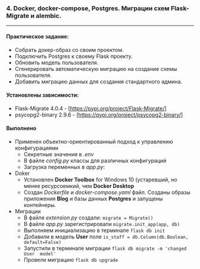 ### 4. Docker, docker-compose, Postgres. Миграции схем Flask-Migrate и alembic.

---

#### Практическое задание:

* Собрать докер-образ со своим проектом.
* Подключить Postgres к своему Flask проекту.
* Обновить модель пользователя.
* Сгенерировать автоматическую миграцию на создание схемы пользователя.
* Добавить миграцию данных для создания стандартного админа.

#### Установлены зависимости:

* Flask-Migrate 4.0.4 - [https://pypi.org/project/Flask-Migrate/]
* psycopg2-binary 2.9.6 - [https://pypi.org/project/psycopg2-binary/]

#### Выполнено

* Применен объектно-ориентированный подход к управлению конфигурациями
  * Секретные значения в _.env_
  * В файле _config.py_ классы для различных конфигураций
  * Загрузка переменных в _app.py_:
* Doker
  * Установлен **Docker Toolbox** for Windows 10 (устаревший, но менее ресурсоемкий, чем **Docker Desktop**
  * Создан _Dockerfile_ и _docker-compose.yaml_ файл.
    Созданы образы приложения **Blog** и базы данных **Postgres** и запущены контейнеры.
* Миграции
  + В файле _extension.py_ создали: `migrate = Migrate()`
  + В файле _app.py_ зарегистрировали `migrate.init_app(app, db)`
  + Выполняем инициализацию в терминале `flask db init`
  + Добавили в модель **User** поле `is_staff = db.Column(db.Boolean, default=False)`
  + Запустили в терминале миграции `flask db migrate -m 'changed User  model'`
  + Провели миграцию `flask db upgrade`